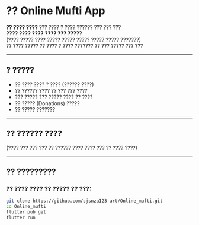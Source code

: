 # ?? Online Mufti App

**?? ???? ????** ??? ???? ? ???? ?????? ??? ??? ???  
**???? ???? ???? ???? ??? ?????**  
(???? ????? ???? ????? ????? ????? ????? ????? ???????)  
?? ???? ????? ?? ???? ? ???? ??????? ?? ??? ????? ??? ???

---

## ? ?????
- ?? ???? ???? ? ???? (?????? ????)
- ?? ?????? ???? ?? ??? ??? ????
- ??? ????? ??? ????? ???? ?? ????
- ?? ????? (Donations) ?????
- ?? ????? ???????

---

## ?? ?????? ????
(???? ??? ??? ??? ?? ?????? ???? ???? ??? ?? ???? ????)

---

## ?? ?????????

### ?? ???? ???? ?? ????? ?? ???:
```bash
git clone https://github.com/sjsnza123-art/Online_mufti.git
cd Online_mufti
flutter pub get
flutter run
